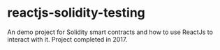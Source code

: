 # reactjs-solidity-testing
An demo project for Solidity smart contracts and how to use ReactJs to interact with it. Project completed in 2017.
